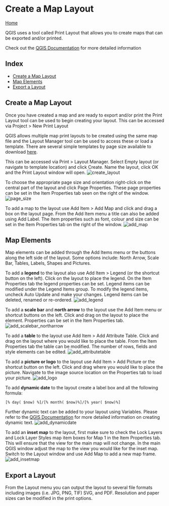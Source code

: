 # Create a Map Layout
[Home](../README.md)

QGIS uses a tool called Print Layout that allows you to create maps that can be exported and/or printed.

Check out the [QGIS Documentation](https://docs.qgis.org/3.16/en/docs/user_manual/print_composer/overview_composer.html) for more detailed information

## Index
* [Create a Map Layout](#Create-a-Map-Layout)
* [Map Elements](#Map-Elements)
* [Export a Layout](#Export-a-Layout)
		

## Create a Map Layout

Once you have created a map and are ready to export and/or print the Print Layout tool can be used to begin creating your layout. This can be accessed via Project > New Print Layout		

QGIS allows multiple map print layouts to be created using the same map file and the Layout Manager tool can be used to access these or load a template. There are several simple templates by page size available to download [here](../resouce/templates).

This can be accessed via Print > Layout Manager. Select Empty layout (or navigate to template location) and click Create. Name the layout, click OK and the Print Layout window will open.
![create_layout](../images/create_layout.gif "Lets make a map!")


To choose the appropriate page size and orientation right-click on the central part of the layout and click Page Properties. These page properties can be set in the Item Properties tab seen on the right of the window.
![page_size](../images/page_size.gif)



To add a map to the layout use Add Item > Add Map and click and drag a box on the layout page. From the Add Item menu a title can also be added using Add Label. The item properties such as font, colour and size can be set in the Item Properties tab on the right of the window.
![add_map](../images/add_map.gif)


## Map Elements
		
Map elements can be added through the Add Items menu or the buttons along the left side of the layout. Some options include: North Arrow, Scale Bar, Tables, Labels, Shapes and Pictures.

To add a **legend** to the layout also use Add Item > Legend (or the shortcut button on the left). Click on the layout to place the legend. On the Item Properties tab the legend properties can be set. Legend items can be modified under the Legend Items group. To modify the legend items, uncheck Auto Update and make your changes. Legend items can be deleted, renamed or re-ordered.
![add_legend](../images/add_legend.gif)


To add a **scale bar** and **north arrow** to the layout use the Add Item menu or shortcut buttons on the left. Click and drag on the layout to place the element. Properties can be set in the Item Properties tab. 
![add_scalebar_northarrow](../images/add_scalebar_northarrow.gif)


To add a **table** to the layout use Add Item > Add Attribute Table. Click and drag on the layout where you would like to place the table. From the Item Properties tab the table can be modified. The number of rows, fields and style elements can be edited.
![add_attributetable](../images/add_attributetable.gif)


To add a **picture or logo** to the layout use Add Item > Add Picture or the shortcut button on the left. Click and drag where you would like to place the picture. Navigate to the image source location on the Properties tab to load your picture.
![add_logo](../images/add_logo.gif)


To add **dynamic date** to the layout create a label box and all the following formula:
```
[% day( $now) %]/[% month( $now)%]/[% year( $now)%]
```
Further dynamic text can be added to your layout using Variables. Please refer to the [QGIS Documentation](https://docs.qgis.org/3.16/en/docs/training_manual/map_composer/dynamic_layout.html?highlight=dynamic%20date) for more detailed information on creating dynamic text.
![add_dynamicdate](../images/add_dynamicdate.gif)


To add an **inset map** to the layout, first make sure to check the Lock Layers and Lock Layer Styles map item boxes for Map 1 in the Item Properties tab. This will ensure that the view for the main map will not change. In the main QGIS window adjust the map to the view you would like for the inset map. Switch to the Layout window and use Add Map to add a new map frame.  
![add_insetmap](../images/add_insetmap.gif)


## Export a Layout 

From the Layout menu you can output the layout to several file formats including images (i.e. JPG, PNG, TIF) SVG, and PDF. Resolution and paper sizes can be modified in the print options.

